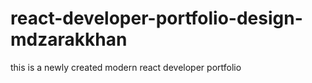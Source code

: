 # react-developer-portfolio-design-mdzarakkhan
 this is a newly created modern react developer portfolio
